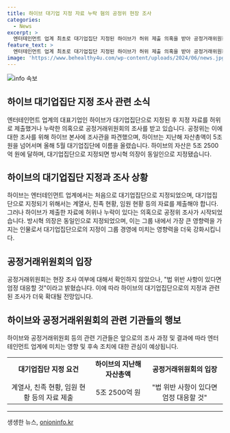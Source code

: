 ```yaml
---
title: 하이브 대기업 지정 자료 누락 혐의 공정위 현장 조사
categories:
  - News
excerpt: >
  엔터테인먼트 업계 최초로 대기업집단 지정된 하이브가 허위 제출 의혹을 받아 공정거래위원회의 조사를 받고 있다. 공정위는 하이브의 대기업집단 지정과 관련된 자료를 확보하기 위해 현장 조사를 진행했는데, 하이브가 제출한 자료에 허위나 누락이 있다는 의심으로 조사를 시작했다. 만약 이러한 의혹이 사실로 확인된다면 그에 대한 엄정한 대응이 이루어질 것으로 보인다. 함께하여 방시혁 의장은 동일인으로 지정되며, 이에 대해서도 주목이 집중되고 있다.
feature_text: >
  엔터테인먼트 업계 최초로 대기업집단 지정된 하이브가 허위 제출 의혹을 받아 공정거래위원회의 조사를 받고 있다. 공정위는 하이브의 대기업집단 지정과 관련된 자료를 확보하기 위해 현장 조사를 진행했는데, 하이브가 제출한 자료에 허위나 누락이 있다는 의심으로 조사를 시작했다. 만약 이러한 의혹이 사실로 확인된다면 그에 대한 엄정한 대응이 이루어질 것으로 보인다. 함께하여 방시혁 의장은 동일인으로 지정되며, 이에 대해서도 주목이 집중되고 있다.
image: 'https://www.behealthy4u.com/wp-content/uploads/2024/06/news.jpg'
---
```


<p><img src="https://www.behealthy4u.com/wp-content/uploads/2024/06/news.jpg" alt="info 속보" /></p>

<h2 data-ke-size="size26">하이브 대기업집단 지정 조사 관련 소식</h2>

<p data-ke-size="size16">엔터테인먼트 업계의 대표기업인 하이브가 대기업집단으로 지정된 후 지정 자료를 허위로 제출했거나 누락한 의혹으로 공정거래위원회의 조사를 받고 있습니다. 공정위는 이에 대한 조사를 위해 하이브 본사에 조사관을 파견했으며, 하이브는 지난해 자산총액이 5조 원을 넘어서며 올해 5월 대기업집단에 이름을 올렸습니다. 하이브의 자산은 5조 2500억 원에 달하며, 대기업집단으로 지정되면 방시혁 의장이 동일인으로 지정됐습니다.</p>

<h2 data-ke-size="size23">하이브의 대기업집단 지정과 조사 상황</h2>

<p data-ke-size="size16">하이브는 엔터테인먼트 업계에서는 처음으로 대기업집단으로 지정되었으며, 대기업집단으로 지정되기 위해서는 계열사, 친족 현황, 임원 현황 등의 자료를 제출해야 합니다. 그러나 하이브가 제출한 자료에 허위나 누락이 있다는 의혹으로 공정위 조사가 시작되었습니다. 방시혁 의장은 동일인으로 지정되었으며, 이는 그룹 내에서 가장 큰 영향력을 가지는 인물로서 대기업집단으로의 지정이 그룹 경영에 미치는 영향력을 더욱 강화시킵니다.</p>

<h2 data-ke-size="size23">공정거래위원회의 입장</h2>

<p data-ke-size="size16">공정거래위원회는 현장 조사 여부에 대해서 확인하지 않았으나, "법 위반 사항이 있다면 엄정 대응할 것"이라고 밝혔습니다. 이에 따라 하이브의 대기업집단으로의 지정과 관련된 조사가 더욱 확대될 전망입니다. </p>

<h2 data-ke-size="size23">하이브와 공정거래위원회의 관련 기관들의 행보</h2>

<p data-ke-size="size16">하이브와 공정거래위원회 등의 관련 기관들은 앞으로의 조사 과정 및 결과에 따라 엔터테인먼트 업계에 미치는 영향 및 후속 조치에 대한 관심이 예상됩니다. </p>

<table>
  <tbody>
    <tr>
      <td style="text-align: center; height: 17px;"><b>대기업집단 지정 요건</b></td>
      <td style="text-align: center; height: 17px;"><b>하이브의 지난해 자산총액</b></td>
      <td style="text-align: center; height: 17px;"><b>공정거래위원회의 입장</b></td>
    </tr>
    <tr>
      <td style="text-align: center; height: 17px;">계열사, 친족 현황, 임원 현황 등의 자료 제출</td>
      <td style="text-align: center; height: 17px;">5조 2500억 원</td>
      <td style="text-align: center; height: 17px;">"법 위반 사항이 있다면 엄정 대응할 것"</td>
    </tr>
  </tbody>
</table>

<hr>
생생한 뉴스, <a href="https://onioninfo.kr" rel="dofollow">onioninfo.kr</a>


